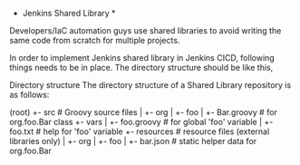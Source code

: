 
* Jenkins Shared Library *

Developers/IaC automation guys use shared libraries to avoid writing the same code from scratch for multiple projects.

In order to implement Jenkins shared library in Jenkins CICD, following things needs to be in place. The directory structure should be like this,

Directory structure
The directory structure of a Shared Library repository is as follows:

(root)
+- src                     # Groovy source files
|   +- org
|       +- foo
|           +- Bar.groovy  # for org.foo.Bar class
+- vars
|   +- foo.groovy          # for global 'foo' variable
|   +- foo.txt             # help for 'foo' variable
+- resources               # resource files (external libraries only)
|   +- org
|       +- foo
|           +- bar.json    # static helper data for org.foo.Bar





